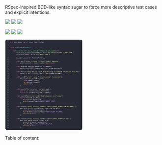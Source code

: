 RSpec-inspired BDD-like syntax sugar to force more descriptive test cases and explicit intentions.

[![](https://github.com/dmytrostriletskyi/intentions/actions/workflows/main.yaml/badge.svg?branch=main)](https://github.com/dmytrostriletskyi/intentions/actions/workflows/main.yaml)
[![](https://img.shields.io/github/release/dmytrostriletskyi/intentions.svg)](https://github.com/dmytrostriletskyi/intentions/releases)
[![](https://img.shields.io/pypi/v/intentions.svg)](https://pypi.python.org/pypi/intentions)

[![](https://pepy.tech/badge/intentions)](https://pepy.tech/project/intentions)
[![](https://img.shields.io/pypi/l/intentions.svg)](https://pypi.python.org/pypi/intentions/)
[![](https://img.shields.io/pypi/pyversions/intentions.svg)](https://pypi.python.org/pypi/intentions/)

<img src="./assets/test-example.png" width=50% height=50%>

Table of content:
